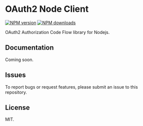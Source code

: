 # OAuth2 Node Client

<!-- BADGES/ -->

<span class="badge-npmversion"><a href="https://npmjs.org/package/@webqit/browser-pie" title="View this project on NPM"><img src="https://img.shields.io/npm/v/@webqit/browser-pie.svg" alt="NPM version" /></a></span>
<span class="badge-npmdownloads"><a href="https://npmjs.org/package/@webqit/browser-pie" title="View this project on NPM"><img src="https://img.shields.io/npm/dm/@webqit/browser-pie.svg" alt="NPM downloads" /></a></span>

<!-- /BADGES -->


OAuth2 Authorization Code Flow library for Nodejs.

## Documentation

Coming soon.

## Issues

To report bugs or request features, please submit an issue to this repository.

## License

MIT.
